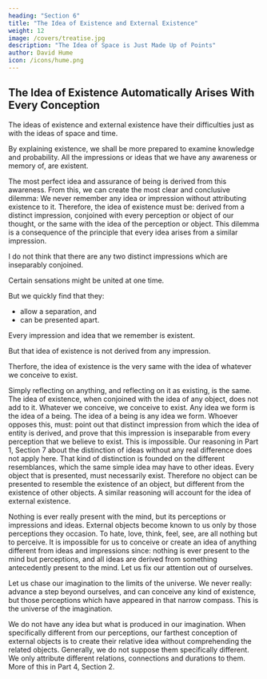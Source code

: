 ```yaml
---
heading: "Section 6"
title: "The Idea of Existence and External Existence"
weight: 12
image: /covers/treatise.jpg
description: "The Idea of Space is Just Made Up of Points"
author: David Hume
icon: /icons/hume.png
---
```




## The Idea of Existence Automatically Arises With Every Conception

The ideas of existence and external existence have their difficulties just as with the ideas of space and time.

By explaining existence, we shall be more prepared to examine knowledge and probability.
All the impressions or ideas that we have any awareness or memory of, are existent.

The most perfect idea and assurance of being is derived from this awareness.
From this, we can create the most clear and conclusive dilemma:
We never remember any idea or impression without attributing existence to it.
Therefore, the idea of existence must be:
derived from a distinct impression, conjoined with every perception or object of our thought, or
the same with the idea of the perception or object.
This dilemma is a consequence of the principle that every idea arises from a similar impression.

I do not think that there are any two distinct impressions which are inseparably conjoined.

Certain sensations might be united at one time.

But we quickly find that they:
- allow a separation, and
- can be presented apart.

Every impression and idea that we remember is existent.

But that idea of existence is not derived from any impression.

Therfore, the idea of existence is the very same with the idea of whatever we conceive to exist.

Simply reflecting on anything, and reflecting on it as existing, is the same.
The idea of existence, when conjoined with the idea of any object, does not add to it.
Whatever we conceive, we conceive to exist.
Any idea we form is the idea of a being.
The idea of a being is any idea we form.
Whoever opposes this, must:
point out that distinct impression from which the idea of entity is derived, and
prove that this impression is inseparable from every perception that we believe to exist.
This is impossible.
Our reasoning in Part 1, Section 7 about the distinction of ideas without any real difference does not apply here.
That kind of distinction is founded on the different resemblances, which the same simple idea may have to other ideas.
Every object that is presented, must necessarily exist.
Therefore no object can be presented to resemble the existence of an object, but different from the existence of other objects.
A similar reasoning will account for the idea of external existence.

Nothing is ever really present with the mind, but its perceptions or impressions and ideas.
External objects become known to us only by those perceptions they occasion.
To hate, love, think, feel, see, are all nothing but to perceive.
It is impossible for us to conceive or create an idea of anything different from ideas and impressions since:
nothing is ever present to the mind but perceptions, and
all ideas are derived from something antecedently present to the mind.
Let us fix our attention out of ourselves.

Let us chase our imagination to the limits of the universe.
We never really:
advance a step beyond ourselves, and
can conceive any kind of existence, but those perceptions which have appeared in that narrow compass.
This is the universe of the imagination.

We do not have any idea but what is produced in our imagination.
When specifically different from our perceptions, our farthest conception of external objects is to create their relative idea without comprehending the related objects.
Generally, we do not suppose them specifically different.
We only attribute different relations, connections and durations to them.
More of this in Part 4, Section 2.